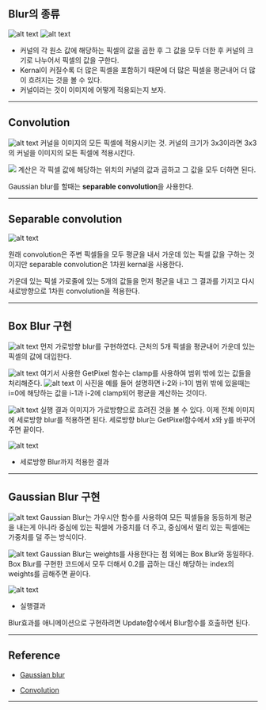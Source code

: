 ## Blur의 종류

![alt text](image.png)
![alt text](image-1.png)

- 커널의 각 원소 값에 해당하는 픽셀의 값을 곱한 후 그 값을 모두 더한 후 커널의 크기로 나누어서 픽셀의 값을 구한다.
- Kernal이 커질수록 더 많은 픽셀을 포함하기 때문에 더 많은 픽셀을 평균내어 더 많이 흐려지는 것을 볼 수 있다.
- 커널이라는 것이 이미지에 어떻게 적용되는지 보자.

---

## Convolution

![alt text](image-2.png)
커널을 이미지의 모든 픽셀에 적용시키는 것.
커널의 크기가 3x3이라면 3x3의 커널을 이미지의 모든 픽셀에 적용시킨다.

![](https://upload.wikimedia.org/wikipedia/commons/1/19/2D_Convolution_Animation.gif)
계산은 각 픽셀 값에 해당하는 위치의 커널의 값과 곱하고 그 값을 모두 더하면 된다.

Gaussian blur를 할때는 **separable convolution**을 사용한다.

---

## Separable convolution

![alt text](image-5.png)

원래 convolution은 주변 픽셀들을 모두 평균을 내서 가운데 있는 픽셀 값을 구하는 것이지만 separable convolution은 1차원 kernal을 사용한다.

가운데 있는 픽셀 가로줄에 있는 5개의 값들을 먼저 평균을 내고 그 결과를 가지고 다시 새로방향으로 1차원 convolution을 적용한다.

---

## Box Blur 구현 

![alt text](image-7.png)
먼저 가로방향 blur를 구현하였다. 근처의 5개 픽셀을 평균내어 가운데 있는 픽셀의 값에 대입한다.

![alt text](image-8.png)
여기서 사용한 GetPixel 함수는 clamp를 사용하여 범위 밖에 있는 값들을 처리해준다.
![alt text](image-9.png)
이 사진을 예를 들어 설명하면 i-2와 i-1이 범위 밖에 있을때는 i=0에 해당하는 값을 i-1과 i-2에 clamp되어 평균을 계산하는 것이다.

![alt text](image-6.png)
실행 결과 이미지가 가로방향으로 흐려진 것을 볼 수 있다.
이제 전체 이미지에 세로방향 blur를 적용하면 된다. 세로방향 blur는 GetPixel함수에서 x와 y를 바꾸어주면 끝이다.

![alt text](image-10.png)
- 세로방향 Blur까지 적용한 결과

---

## Gaussian Blur 구현

![alt text](image-11.png)
Gaussian Blur는 가우시안 함수를 사용하여 모든 픽셀들을 동등하게 평균을 내는게 아니라 중심에 있는 픽셀에 가중치를 더 주고, 중심에서 멀리 있는 픽셀에는 가중치를 덜 주는 방식이다.


![alt text](image-13.png)
Gaussian Blur는 weights를 사용한다는 점 외에는 Box Blur와 동일하다. Box Blur를 구현한 코드에서 모두 더해서 0.2를 곱하는 대신 해당하는 index의 weights를 곱해주면 끝이다.

![alt text](image-12.png)
- 실행결과

Blur효과를 애니메이션으로 구현하려면 Update함수에서 Blur함수를 호출하면 된다.

---

## Reference
- [Gaussian blur](https://en.wikipedia.org/wiki/Gaussian_blur)

- [Convolution](https://en.wikipedia.org/wiki/Convolution)

---
